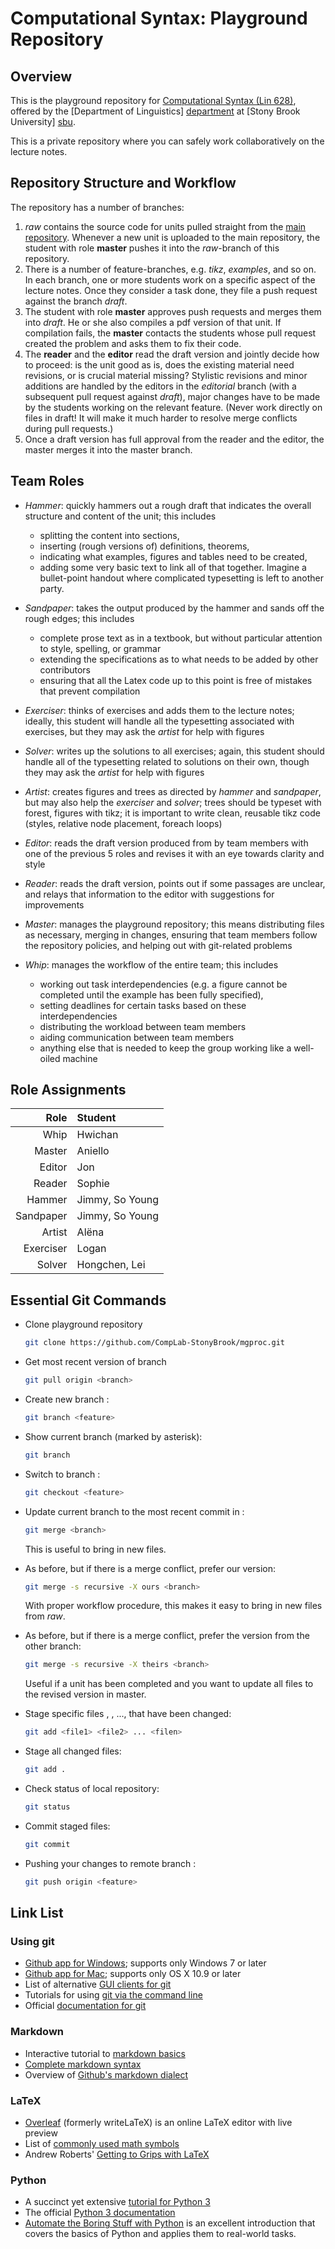 Computational Syntax: Playground Repository
===========================================


Overview
--------

This is the playground repository for [Computational Syntax (Lin 628)](http://lin628.thomasgraf.net), offered by the [Department of Linguistics] [department] at [Stony Brook University] [sbu].

This is a private repository where you can safely work collaboratively on the lecture notes.


Repository Structure and Workflow
---------------------------------

The repository has a number of branches:

1. *raw* contains the source code for units pulled straight from the [main repository](http://lin628.thomasgraf.net).
   Whenever a new unit is uploaded to the main repository, the student with role **master** pushes it into the *raw*-branch of this repository.
1. There is a number of feature-branches, e.g. *tikz*, *examples*, and so on.
   In each branch, one or more students work on a specific aspect of the lecture notes.
   Once they consider a task done, they file a push request against the branch *draft*.
1. The student with role **master** approves push requests and merges them into *draft*.
   He or she also compiles a pdf version of that unit.
   If compilation fails, the **master** contacts the students whose pull request created the problem and asks them to fix their code.
1. The **reader** and the **editor** read the draft version and jointly decide how to proceed: is the unit good as is, does the existing material need revisions, or is crucial material missing?
   Stylistic revisions and minor additions are handled by the editors in the *editorial* branch (with a subsequent pull request against *draft*), major changes have to be made by the students working on the relevant feature.
   (Never work directly on files in draft! It will make it much harder to resolve merge conflicts during pull requests.)
1. Once a draft version has full approval from the reader and the editor, the master merges it into the master branch.


Team Roles
----------

-  *Hammer*: quickly hammers out a rough draft that indicates the overall structure and content of the unit; this includes
    - splitting the content into sections,
    - inserting (rough versions of) definitions, theorems,
    - indicating what examples, figures and tables need to be created,
    - adding some very basic text to link all of that together.
   Imagine a bullet-point handout where complicated typesetting is left to another party.

- *Sandpaper*: takes the output produced by the hammer and sands off the rough edges; this includes
    - complete prose text as in a textbook, but without particular attention to style, spelling, or grammar
    - extending the specifications as to what needs to be added by other contributors
    - ensuring that all the Latex code up to this point is free of mistakes that prevent compilation

- *Exerciser*: thinks of exercises and adds them to the lecture notes; ideally, this student will handle all the typesetting associated with exercises, but they may ask the *artist* for help with figures

- *Solver*: writes up the solutions to all exercises; again, this student should handle all of the typesetting related to solutions on their own, though they may ask the *artist* for help with figures

- *Artist*: creates figures and trees as directed by *hammer* and *sandpaper*, but may also help the *exerciser* and *solver*; trees should be typeset with forest, figures with tikz; it is important to write clean, reusable tikz code (styles, relative node placement, foreach loops)

- *Editor*: reads the draft version produced from by team members with one of the previous 5 roles and revises it with an eye towards clarity and style

- *Reader*: reads the draft version, points out if some passages are unclear, and relays that information to the editor with suggestions for improvements

- *Master*: manages the playground repository; this means distributing files as necessary, merging in changes, ensuring that team members follow the repository policies, and helping out with git-related problems

- *Whip*: manages the workflow of the entire team; this includes
   - working out task interdependencies (e.g. a figure cannot be completed until the example has been fully specified),
   - setting deadlines for certain tasks based on these interdependencies
   - distributing the workload between team members
   - aiding communication between team members
   - anything else that is needed to keep the group working like a well-oiled machine


Role Assignments 
----------------

| Role      | Student         | 
| --:       | :--             | 
| Whip      | Hwichan         | 
| Master    | Aniello         | 
| Editor    | Jon             | 
| Reader    | Sophie          | 
| Hammer    | Jimmy, So Young | 
| Sandpaper | Jimmy, So Young | 
| Artist    | Alëna           | 
| Exerciser | Logan           | 
| Solver    | Hongchen, Lei   | 


Essential Git Commands
----------------------

-  Clone playground repository

    ~~~bash
    git clone https://github.com/CompLab-StonyBrook/mgproc.git
    ~~~

-  Get most recent version of branch <branch>

    ~~~bash
    git pull origin <branch>
    ~~~

-  Create new branch <feature>:

    ~~~bash
    git branch <feature>
    ~~~

-  Show current branch (marked by asterisk):

    ~~~bash
    git branch
    ~~~

-  Switch to branch <feature>:

    ~~~bash
    git checkout <feature>
    ~~~

-  Update current branch to the most recent commit in <branch>:

    ~~~bash
    git merge <branch>
    ~~~

   This is useful to bring in new files.

-  As before, but if there is a merge conflict, prefer our version:

    ~~~bash
    git merge -s recursive -X ours <branch>
    ~~~

   With proper workflow procedure, this makes it easy to bring in new files from *raw*.

-  As before, but if there is a merge conflict, prefer the version from the other branch:

    ~~~bash
    git merge -s recursive -X theirs <branch>
    ~~~

   Useful if a unit has been completed and you want to update all files to the revised version in master.

 
-  Stage specific files <file1>, <file2>, ..., <filen> that have been changed:

    ~~~bash
    git add <file1> <file2> ... <filen>
    ~~~

-  Stage all changed files:

    ~~~bash
    git add .
    ~~~

-  Check status of local repository:

    ~~~bash
    git status
    ~~~

-  Commit staged files:

    ~~~bash
    git commit
    ~~~

-  Pushing your changes to remote branch <feature>:

    ~~~bash
    git push origin <feature>
    ~~~


Link List
---------

### Using git

- [Github app for Windows](http://windows.github.com); supports only Windows 7 or later
- [Github app for Mac](http://mac.github.com); supports only OS X 10.9 or later
- List of alternative [GUI clients for git](http://git-scm.com/downloads/guis)
- Tutorials for using [git via the command line](https://www.atlassian.com/git/tutorials)
- Official [documentation for git](http://git-scm.com/doc)

### Markdown

- Interactive tutorial to [markdown basics](http://markdowntutorial.com/)
- [Complete markdown syntax](http://daringfireball.net/projects/markdown/syntax)
- Overview of [Github's markdown dialect](https://help.github.com/categories/writing-on-github/)

### LaTeX

- [Overleaf](https://www.overleaf.com/) (formerly writeLaTeX) is an online LaTeX editor with live preview
- List of [commonly used math symbols](http://web.ift.uib.no/Teori/KURS/WRK/TeX/symALL.html)
- Andrew Roberts' [Getting to Grips with LaTeX](http://www.andy-roberts.net/writing/latex)

### Python

- A succinct yet extensive [tutorial for Python 3](http://www.python-course.eu/python3_course.php)
- The official [Python 3 documentation](https://docs.python.org/3/)
- [Automate the Boring Stuff with Python](https://automatetheboringstuff.com/) is an excellent introduction that covers the basics of Python and applies them to real-world tasks.

[department]: http://linguistics.stonybrook.edu
[pdf]: ../../tree/master/pdf
[readings]: ../../../readings
[playground]: ../../../playground
[sbu]: http://www.stonybrook.edu
[survey]: https://testmoz.com/432409
[syllabus]: ../../blob/master/pdf/00_syllabus.pdf?raw=true
[vm]: https://drive.google.com/a/stonybrook.edu/file/d/0B09645QdWLiYUldGSGl5Tmx0Vm8/view?usp=sharing
